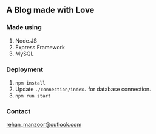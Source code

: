 ## A Blog made with Love

### Made using
1. Node.JS
2. Express Framework
3. MySQL

### Deployment
1. `npm install`
2. Update `./connection/index.` for database connection.
2. `npm run start`


### Contact 

[rehan_manzoor@outlook.com](mailto://rehan_manzoor@outlook.com)